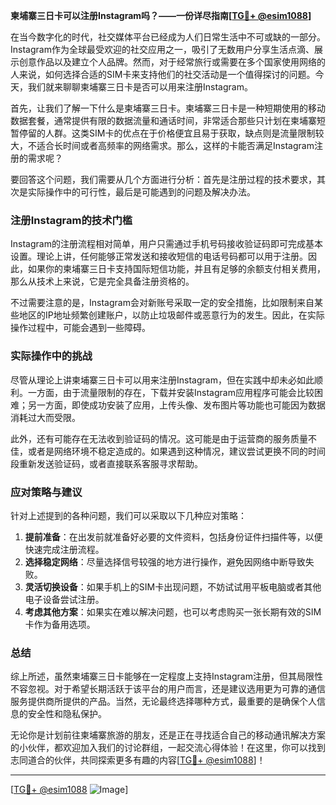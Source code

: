 **柬埔寨三日卡可以注册Instagram吗？——一份详尽指南[[TG💪+ @esim1088](https://t.me/s/esim1088)]**

在当今数字化的时代，社交媒体平台已经成为人们日常生活中不可或缺的一部分。Instagram作为全球最受欢迎的社交应用之一，吸引了无数用户分享生活点滴、展示创意作品以及建立个人品牌。然而，对于经常旅行或需要在多个国家使用网络的人来说，如何选择合适的SIM卡来支持他们的社交活动是一个值得探讨的问题。今天，我们就来聊聊柬埔寨三日卡是否可以用来注册Instagram。

首先，让我们了解一下什么是柬埔寨三日卡。柬埔寨三日卡是一种短期使用的移动数据套餐，通常提供有限的数据流量和通话时间，非常适合那些只计划在柬埔寨短暂停留的人群。这类SIM卡的优点在于价格便宜且易于获取，缺点则是流量限制较大，不适合长时间或者高频率的网络需求。那么，这样的卡能否满足Instagram注册的需求呢？

要回答这个问题，我们需要从几个方面进行分析：首先是注册过程的技术要求，其次是实际操作中的可行性，最后是可能遇到的问题及解决办法。

### 注册Instagram的技术门槛

Instagram的注册流程相对简单，用户只需通过手机号码接收验证码即可完成基本设置。理论上讲，任何能够正常发送和接收短信的电话号码都可以用于注册。因此，如果你的柬埔寨三日卡支持国际短信功能，并且有足够的余额支付相关费用，那么从技术上来说，它是完全具备注册资格的。

不过需要注意的是，Instagram会对新账号采取一定的安全措施，比如限制来自某些地区的IP地址频繁创建账户，以防止垃圾邮件或恶意行为的发生。因此，在实际操作过程中，可能会遇到一些障碍。

### 实际操作中的挑战

尽管从理论上讲柬埔寨三日卡可以用来注册Instagram，但在实践中却未必如此顺利。一方面，由于流量限制的存在，下载并安装Instagram应用程序可能会比较困难；另一方面，即使成功安装了应用，上传头像、发布图片等功能也可能因为数据消耗过大而受限。

此外，还有可能存在无法收到验证码的情况。这可能是由于运营商的服务质量不佳，或者是网络环境不稳定造成的。如果遇到这种情况，建议尝试更换不同的时间段重新发送验证码，或者直接联系客服寻求帮助。

### 应对策略与建议

针对上述提到的各种问题，我们可以采取以下几种应对策略：

1. **提前准备**：在出发前就准备好必要的文件资料，包括身份证件扫描件等，以便快速完成注册流程。
2. **选择稳定网络**：尽量选择信号较强的地方进行操作，避免因网络中断导致失败。
3. **灵活切换设备**：如果手机上的SIM卡出现问题，不妨试试用平板电脑或者其他电子设备尝试注册。
4. **考虑其他方案**：如果实在难以解决问题，也可以考虑购买一张长期有效的SIM卡作为备用选项。

### 总结

综上所述，虽然柬埔寨三日卡能够在一定程度上支持Instagram注册，但其局限性不容忽视。对于希望长期活跃于该平台的用户而言，还是建议选用更为可靠的通信服务提供商所提供的产品。当然，无论最终选择哪种方式，最重要的是确保个人信息的安全性和隐私保护。

无论你是计划前往柬埔寨旅游的朋友，还是正在寻找适合自己的移动通讯解决方案的小伙伴，都欢迎加入我们的讨论群组，一起交流心得体验！在这里，你可以找到志同道合的伙伴，共同探索更多有趣的内容[[TG💪+ @esim1088](https://t.me/s/esim1088)]！

---

[[TG💪+ @esim1088](https://t.me/s/esim1088) ![Image](https://i.postimg.cc/4NQfJmqS/Snipaste-2025-05-13-00-14-12.png)]